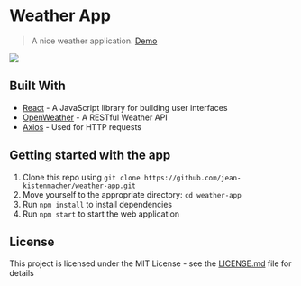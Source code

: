 # Weather App
> A nice weather application. 
[Demo](https://jean-kistenmacher.github.io/weather-app/)

![](https://user-images.githubusercontent.com/65634443/84342466-01a36000-ab7c-11ea-8053-f451e7faaae1.png)

## Built With

* [React](https://reactjs.org/) -  A JavaScript library for building user interfaces
* [OpenWeather](https://openweathermap.org/) - A RESTful Weather API
* [Axios](https://github.com/axios/axios) - Used for HTTP requests

## Getting started with the app

1. Clone this repo using `git clone https://github.com/jean-kistenmacher/weather-app.git`
2. Move yourself to the appropriate directory: `cd weather-app`<br />
3. Run `npm install` to install dependencies<br />
4. Run `npm start` to start the web application

## License

This project is licensed under the MIT License - see the [LICENSE.md](LICENSE.md) file for details
